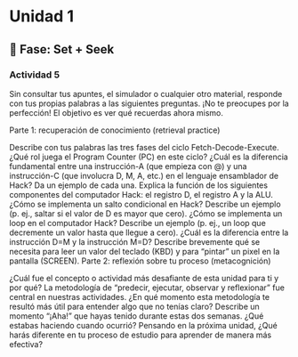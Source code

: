 # Unidad 1

## 🔎 Fase: Set + Seek

### Actividad 5

Sin consultar tus apuntes, el simulador o cualquier otro material, responde con tus propias palabras a las siguientes preguntas. ¡No te preocupes por la perfección! El objetivo es ver qué recuerdas ahora mismo.

Parte 1: recuperación de conocimiento (retrieval practice)

Describe con tus palabras las tres fases del ciclo Fetch-Decode-Execute. ¿Qué rol juega el Program Counter (PC) en este ciclo?
¿Cuál es la diferencia fundamental entre una instrucción-A (que empieza con @) y una instrucción-C (que involucra D, M, A, etc.) en el lenguaje ensamblador de Hack? Da un ejemplo de cada una.
Explica la función de los siguientes componentes del computador Hack: el registro D, el registro A y la ALU.
¿Cómo se implementa un salto condicional en Hack? Describe un ejemplo (p. ej., saltar si el valor de D es mayor que cero).
¿Cómo se implementa un loop en el computador Hack? Describe un ejemplo (p. ej., un loop que decremente un valor hasta que llegue a cero).
¿Cuál es la diferencia entre la instrucción D=M y la instrucción M=D?
Describe brevemente qué se necesita para leer un valor del teclado (KBD) y para “pintar” un pixel en la pantalla (SCREEN).
Parte 2: reflexión sobre tu proceso (metacognición)

¿Cuál fue el concepto o actividad más desafiante de esta unidad para ti y por qué?
La metodología de “predecir, ejecutar, observar y reflexionar” fue central en nuestras actividades. ¿En qué momento esta metodología te resultó más útil para entender algo que no tenías claro?
Describe un momento “¡Aha!” que hayas tenido durante estas dos semanas. ¿Qué estabas haciendo cuando ocurrió?
Pensando en la próxima unidad, ¿Qué harás diferente en tu proceso de estudio para aprender de manera más efectiva?
